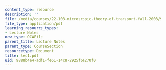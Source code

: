 ```yaml
---
content_type: resource
description: ''
file: /media/courses/22-103-microscopic-theory-of-transport-fall-2003/9888b4e4adf1fe6114c82925f6a270f0_lec1.pdf
file_type: application/pdf
learning_resource_types:
- Lecture Notes
ocw_type: OCWFile
parent_title: Lecture Notes
parent_type: CourseSection
resourcetype: Document
title: lec1.pdf
uid: 9888b4e4-adf1-fe61-14c8-2925f6a270f0
---
```


